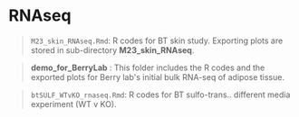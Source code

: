 # RNAseq

>`M23_skin_RNAseq.Rmd`: R codes for BT skin study. Exporting plots are stored in sub-directory **M23_skin_RNAseq**. <br/>

> **demo_for_BerryLab** : This folder includes the R codes and the exported plots for Berry lab's initial bulk RNA-seq of adipose tissue. 

> `btSULF_WTvKO_rnaseq.Rmd`: R codes for BT sulfo-trans.. different media experiment (WT v KO).
